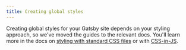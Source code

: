 ```yaml
---
title: Creating global styles
---
```


Creating global styles for your Gatsby site depends on your styling approach, so we've moved the guides to the relevant docs. You'll learn more in the docs on [styling with standard CSS files](/docs/global-css/) or with [CSS-in-JS](/docs/css-in-js).
